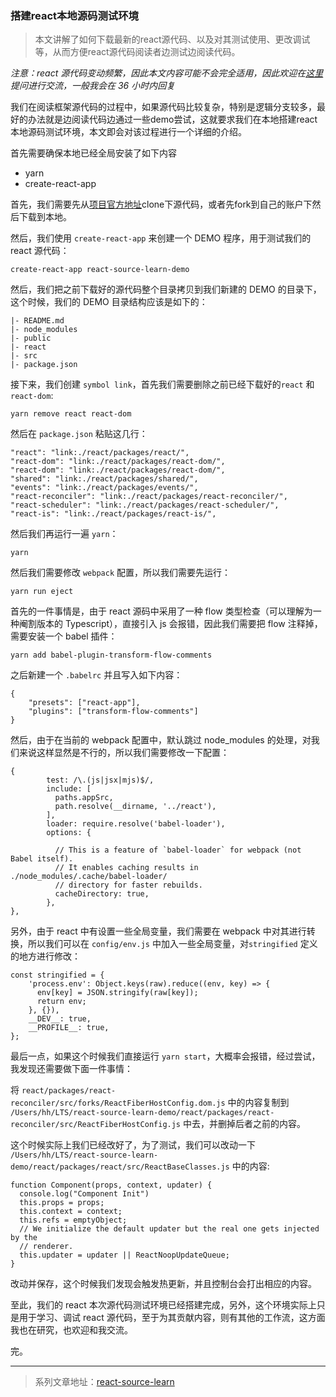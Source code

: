 ### 搭建react本地源码测试环境

>本文讲解了如何下载最新的react源代码、以及对其测试使用、更改调试等，从而方便react源代码阅读者边测试边阅读代码。

*注意：react 源代码变动频繁，因此本文内容可能不会完全适用，因此欢迎在[这里](https://github.com/aircloud/react-source-learn/issues)提问进行交流，一般我会在 36 小时内回复*

我们在阅读框架源代码的过程中，如果源代码比较复杂，特别是逻辑分支较多，最好的办法就是边阅读代码边通过一些demo尝试，这就要求我们在本地搭建react本地源码测试环境，本文即会对该过程进行一个详细的介绍。

首先需要确保本地已经全局安装了如下内容

* yarn
* create-react-app

首先，我们需要先从[项目官方地址](https://github.com/facebook/react)clone下源代码，或者先fork到自己的账户下然后下载到本地。

然后，我们使用 `create-react-app` 来创建一个 DEMO 程序，用于测试我们的 react 源代码：

```
create-react-app react-source-learn-demo
```

然后，我们把之前下载好的源代码整个目录拷贝到我们新建的 DEMO 的目录下，这个时候，我们的 DEMO 目录结构应该是如下的：

```
|- README.md
|- node_modules
|- public
|- react
|- src
|- package.json
```

接下来，我们创建 `symbol link`，首先我们需要删除之前已经下载好的`react` 和 `react-dom`:

```
yarn remove react react-dom
```

然后在 `package.json` 粘贴这几行：

```
"react": "link:./react/packages/react/",
"react-dom": "link:./react/packages/react-dom/",
"react-dom": "link:./react/packages/react-dom/",
"shared": "link:./react/packages/shared/",
"events": "link:./react/packages/events/",
"react-reconciler": "link:./react/packages/react-reconciler/",
"react-scheduler": "link:./react/packages/react-scheduler/",
"react-is": "link:./react/packages/react-is/",
```

然后我们再运行一遍 `yarn`：

```
yarn
```

然后我们需要修改 `webpack` 配置，所以我们需要先运行：

```
yarn run eject
```

首先的一件事情是，由于 react 源码中采用了一种 flow 类型检查（可以理解为一种阉割版本的 Typescript），直接引入 js 会报错，因此我们需要把 flow 注释掉，需要安装一个 babel 插件：

```
yarn add babel-plugin-transform-flow-comments
```

之后新建一个 `.babelrc` 并且写入如下内容：

```
{
    "presets": ["react-app"],
    "plugins": ["transform-flow-comments"]
}
```

然后，由于在当前的 webpack 配置中，默认跳过 node_modules 的处理，对我们来说这样显然是不行的，所以我们需要修改一下配置：

```
{
        test: /\.(js|jsx|mjs)$/,
        include: [
          paths.appSrc,
          path.resolve(__dirname, '../react'),
        ],
        loader: require.resolve('babel-loader'),
        options: {
          
          // This is a feature of `babel-loader` for webpack (not Babel itself).
          // It enables caching results in ./node_modules/.cache/babel-loader/
          // directory for faster rebuilds.
          cacheDirectory: true,
        },
},
```
另外，由于 react 中有设置一些全局变量，我们需要在 webpack 中对其进行转换，所以我们可以在 `config/env.js` 中加入一些全局变量，对`stringified` 定义的地方进行修改：

```
const stringified = {
    'process.env': Object.keys(raw).reduce((env, key) => {
      env[key] = JSON.stringify(raw[key]);
      return env;
    }, {}),
    __DEV__: true,
    __PROFILE__: true,
};
```

最后一点，如果这个时候我们直接运行 `yarn start`，大概率会报错，经过尝试，我发现还需要做下面一件事情：

将 `react/packages/react-reconciler/src/forks/ReactFiberHostConfig.dom.js` 中的内容复制到 `/Users/hh/LTS/react-source-learn-demo/react/packages/react-reconciler/src/ReactFiberHostConfig.js` 中去，并删掉后者之前的内容。


这个时候实际上我们已经改好了，为了测试，我们可以改动一下 `/Users/hh/LTS/react-source-learn-demo/react/packages/react/src/ReactBaseClasses.js` 中的内容:

```
function Component(props, context, updater) {
  console.log("Component Init")
  this.props = props;
  this.context = context;
  this.refs = emptyObject;
  // We initialize the default updater but the real one gets injected by the
  // renderer.
  this.updater = updater || ReactNoopUpdateQueue;
}
```

改动并保存，这个时候我们发现会触发热更新，并且控制台会打出相应的内容。

至此，我们的 react 本次源代码测试环境已经搭建完成，另外，这个环境实际上只是用于学习、调试 react 源代码，至于为其贡献内容，则有其他的工作流，这方面我也在研究，也欢迎和我交流。

完。

---

> 系列文章地址：[react-source-learn](https://github.com/aircloud/react-source-learn)

